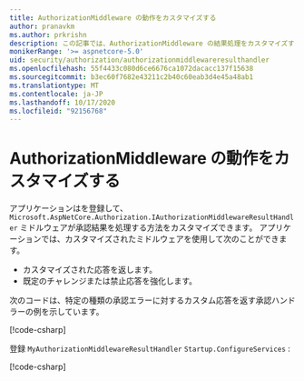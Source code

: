 ```yaml
---
title: AuthorizationMiddleware の動作をカスタマイズする
author: pranavkm
ms.author: prkrishn
description: この記事では、AuthorizationMiddleware の結果処理をカスタマイズする方法について説明します。
monikerRange: '>= aspnetcore-5.0'
uid: security/authorization/authorizationmiddlewareresulthandler
ms.openlocfilehash: 55f4433c080d6ce6676ca1072dacacc137f15638
ms.sourcegitcommit: b3ec60f7682e43211c2b40c60eab3d4e45a48ab1
ms.translationtype: MT
ms.contentlocale: ja-JP
ms.lasthandoff: 10/17/2020
ms.locfileid: "92156768"
---
```

# <a name="customize-the-behavior-of-authorizationmiddleware"></a>AuthorizationMiddleware の動作をカスタマイズする

アプリケーションはを登録して、 `Microsoft.AspNetCore.Authorization.IAuthorizationMiddlewareResultHandler` ミドルウェアが承認結果を処理する方法をカスタマイズできます。 アプリケーションでは、カスタマイズされたミドルウェアを使用して次のことができます。

* カスタマイズされた応答を返します。
* 既定のチャレンジまたは禁止応答を強化します。

次のコードは、特定の種類の承認エラーに対するカスタム応答を返す承認ハンドラーの例を示しています。

[!code-csharp[](customizingauthorizationmiddlewareresponse/sample/AuthorizationMiddlewareResultHandlerSample/MyAuthorizationMiddlewareResultHandler.cs)]

登録 `MyAuthorizationMiddlewareResultHandler` `Startup.ConfigureServices` :

[!code-csharp[](customizingauthorizationmiddlewareresponse/sample/AuthorizationMiddlewareResultHandlerSample/Startup.cs?name=snippet)]

<!-- <xref:Microsoft.AspNetCore.Authorization.IAuthorizationMiddlewareResultHandler /> -->